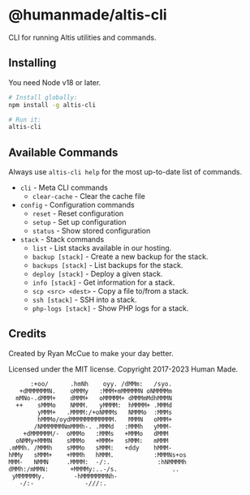 # @humanmade/altis-cli

CLI for running Altis utilities and commands.


## Installing

You need Node v18 or later.

```sh
# Install globally:
npm install -g altis-cli

# Run it:
altis-cli
```

## Available Commands

Always use `altis-cli help` for the most up-to-date list of commands.
* `cli` - Meta CLI commands
	* `clear-cache` - Clear the cache file
* `config` - Configuration commands
	* `reset` - Reset configuration
	* `setup` - Set up configuration
	* `status` - Show stored configuration
* `stack` - Stack commands
	* `list` - List stacks available in our hosting.
	* `backup [stack]` - Create a new backup for the stack.
	* `backups [stack]` - List backups for the stack.
	* `deploy [stack]` - Deploy a given stack.
	* `info [stack]` - Get information for a stack.
	* `scp <src> <dest>` - Copy a file to/from a stack.
	* `ssh [stack]` - SSH into a stack.
	* `php-logs [stack]` - Show PHP logs for a stack.

## Credits

Created by Ryan McCue to make your day better.

Licensed under the MIT license. Copyright 2017-2023 Human Made.

```
      :+oo/      .hmNh    oyy. /dMMm:   /syo.
   +dMMMMMMN.    oMMMy   :MMM+mMMMMMN oNMMMMm
  mMNo-.dMMM+    dMMM+   oMMMMM+ dMMMmMdhMMMN
  ++    sMMMo    NMMM.   yMMMM:  hMMMM+ .MMMd
        yMMM+   .MMMM:/+oNMMMs   NMMMo  :MMMs
        hMMMo/oydMMMMMMMMMMMM.   MMMN   oMMM+
       /NMMMMMMNmMMMh-. .MMMd   :MMMh   yMMM-
    +dMMMMMM/-  oMMMo   :MMMs   +MMMo   dMMM
  oNMMy+MMMN    sMMMo   +MMM+   sMMM:   mMMM
.mMMh. /MMMh    sMMMo   sMMM:   +ddy    hMMM-
hMMy   sMMM+    +MMMh   hMMM.           :MMMNs+os
MMM-   NMMN     .MMMM:  -/:.             :hNMMMMh
dMMh:/mMMN:      +MMMMy:..-/s.               ..
 yMMMMMMy.        -hMMMMMMMNh-
   -/:-              -///:.
```
